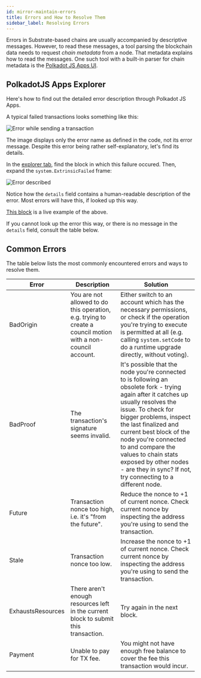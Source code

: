```yaml
---
id: mirror-maintain-errors
title: Errors and How to Resolve Them
sidebar_label: Resolving Errors
---
```


Errors in Substrate-based chains are usually accompanied by descriptive messages. However, to read these messages, a tool parsing the blockchain data needs to request _chain metadata_ from a node. That metadata explains how to read the messages. One such tool with a built-in parser for chain metadata is the [Polkadot JS Apps UI](https://polkadot.js.org/apps).

## PolkadotJS Apps Explorer

Here's how to find out the detailed error description through Polkadot JS Apps.

A typical failed transactions looks something like this:

![Error while sending a transaction](/img/errors/01.jpg)

The image displays only the error name as defined in the code, not its error message. Despite this error being rather self-explanatory, let's find its details.

In the [explorer tab](https://polkadot.js.org/apps/#/explorer), find the block in which this failure occured. Then, expand the `system.ExtrinsicFailed` frame:

![Error described](/img/errors/02.jpg)

Notice how the `details` field contains a human-readable description of the error. Most errors will have this, if looked up this way.

[This block](https://polkadot.js.org/apps/#/explorer/query/0xa10104ed21dfe409c7871a975155766c5dd97e1e2ac7faf3c90f1f8dca89104b) is a live example of the above.

If you cannot look up the error this way, or there is no message in the `details` field, consult the table below.

## Common Errors

The table below lists the most commonly encountered errors and ways to resolve them.

| Error     | Description | Solution |
| --------- | ----------- | -------- |
| BadOrigin | You are not allowed to do this operation, e.g. trying to create a council motion with a non-council account. | Either switch to an account which has the necessary permissions, or check if the operation you're trying to execute is permitted at all (e.g. calling `system.setCode` to do a runtime upgrade directly, without voting). |
| BadProof  | The transaction's signature seems invalid. | It's possible that the node you're connected to is following an obsolete fork - trying again after it catches up usually resolves the issue. To check for bigger problems, inspect the last finalized and current best block of the node you're connected to and compare the values to chain stats exposed by other nodes - are they in sync? If not, try connecting to a different node. |
| Future | Transaction nonce too high, i.e. it's "from the future". | Reduce the nonce to +1 of current nonce. Check current nonce by inspecting the address you're using to send the transaction. |
| Stale | Transaction nonce too low. | Increase the nonce to +1 of current nonce. Check current nonce by inspecting the address you're using to send the transaction. |
| ExhaustsResources | There aren't enough resources left in the current block to submit this transaction. | Try again in the next block. |
| Payment | Unable to pay for TX fee. | You might not have enough free balance to cover the fee this transaction would incur. |